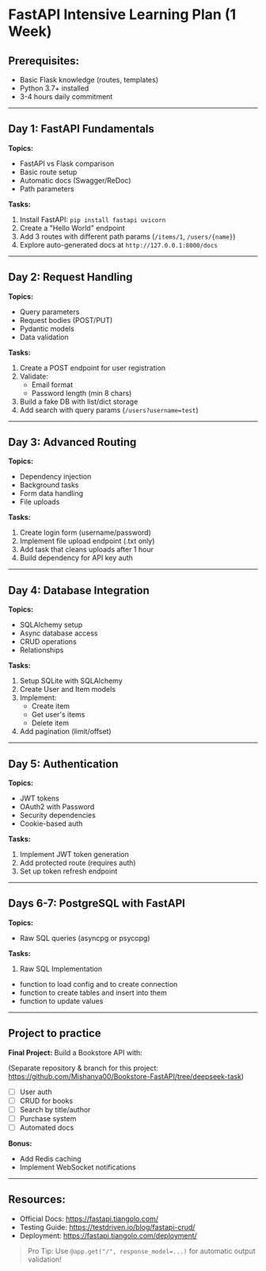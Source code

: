# FastAPI Intensive Learning Plan (1 Week)

## Prerequisites:

- Basic Flask knowledge (routes, templates)
- Python 3.7+ installed
- 3-4 hours daily commitment

---

## Day 1: FastAPI Fundamentals

**Topics:**

- FastAPI vs Flask comparison
- Basic route setup
- Automatic docs (Swagger/ReDoc)
- Path parameters

**Tasks:**

1. Install FastAPI: `pip install fastapi uvicorn`
2. Create a "Hello World" endpoint
3. Add 3 routes with different path params (`/items/1`, `/users/{name}`)
4. Explore auto-generated docs at `http://127.0.0.1:8000/docs`

---

## Day 2: Request Handling

**Topics:**

- Query parameters
- Request bodies (POST/PUT)
- Pydantic models
- Data validation

**Tasks:**

1. Create a POST endpoint for user registration
2. Validate:
   - Email format
   - Password length (min 8 chars)
3. Build a fake DB with list/dict storage
4. Add search with query params (`/users?username=test`)

---

## Day 3: Advanced Routing

**Topics:**

- Dependency injection
- Background tasks
- Form data handling
- File uploads

**Tasks:**

1. Create login form (username/password)
2. Implement file upload endpoint (.txt only)
3. Add task that cleans uploads after 1 hour
4. Build dependency for API key auth

---

## Day 4: Database Integration

**Topics:**

- SQLAlchemy setup
- Async database access
- CRUD operations
- Relationships

**Tasks:**

1. Setup SQLite with SQLAlchemy
2. Create User and Item models
3. Implement:
   - Create item
   - Get user's items
   - Delete item
4. Add pagination (limit/offset)

---

## Day 5: Authentication

**Topics:**

- JWT tokens
- OAuth2 with Password
- Security dependencies
- Cookie-based auth

**Tasks:**

1. Implement JWT token generation
2. Add protected route (requires auth)
3. Set up token refresh endpoint

---

## Days 6-7: PostgreSQL with FastAPI

**Topics:**

- Raw SQL queries (asyncpg or psycopg)

**Tasks:**

1. Raw SQL Implementation
- function to load config and to create connection
- function to create tables and insert into them
- function to update values

---

## Project to practice

**Final Project:**
Build a Bookstore API with:

(Separate repository & branch for this project: https://github.com/Mishanya00/Bookstore-FastAPI/tree/deepseek-task)

- [ ] User auth
- [ ] CRUD for books
- [ ] Search by title/author
- [ ] Purchase system
- [ ] Automated docs

**Bonus:**

- Add Redis caching
- Implement WebSocket notifications

---

## Resources:

- Official Docs: https://fastapi.tiangolo.com/
- Testing Guide: https://testdriven.io/blog/fastapi-crud/
- Deployment: https://fastapi.tiangolo.com/deployment/

> Pro Tip: Use `@app.get("/", response_model=...)` for automatic output validation!